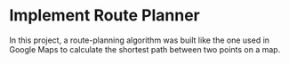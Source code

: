 # Implement Route Planner

In this project, a route-planning algorithm was built like the one used in Google Maps to calculate the shortest path between two points on a map.
